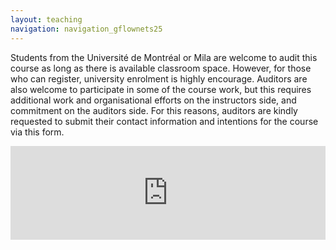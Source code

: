 ```yaml
---
layout: teaching
navigation: navigation_gflownets25
---
```


Students from the Université de Montréal or Mila are welcome to audit this course as long as there is available classroom space. However, for those who can register, university enrolment is highly encourage. Auditors are also welcome to participate in some of the course work, but this requires additional work and organisational efforts on the instructors side, and commitment on the auditors side. For this reasons, auditors are kindly requested to submit their contact information and intentions for the course via this form.

<iframe style="border:none;width:100%;" id="my-form-1r414i" src="https://opnform.com/forms/my-form-1r414i"></iframe><script type="text/javascript" onload="initEmbed('my-form-1r414i')" src="https://opnform.com/widgets/iframe.min.js"></script>
